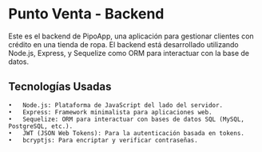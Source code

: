 # Punto Venta - Backend

Este es el backend de PipoApp, una aplicación para gestionar clientes con crédito en una tienda de ropa. El backend está desarrollado utilizando Node.js, Express, y Sequelize como ORM para interactuar con la base de datos.

## Tecnologías Usadas

	•	Node.js: Plataforma de JavaScript del lado del servidor.
	•	Express: Framework minimalista para aplicaciones web.
	•	Sequelize: ORM para interactuar con bases de datos SQL (MySQL, PostgreSQL, etc.).
	•	JWT (JSON Web Tokens): Para la autenticación basada en tokens.
	•	bcryptjs: Para encriptar y verificar contraseñas.